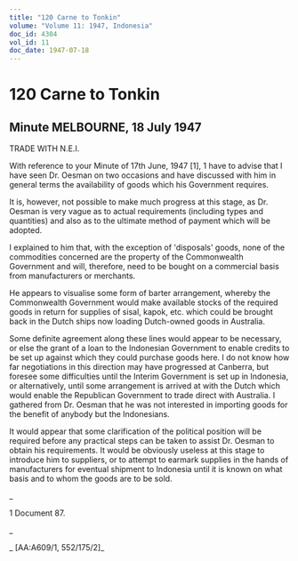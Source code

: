 ```yaml
---
title: "120 Carne to Tonkin"
volume: "Volume 11: 1947, Indonesia"
doc_id: 4304
vol_id: 11
doc_date: 1947-07-18
---
```


# 120 Carne to Tonkin

## Minute MELBOURNE, 18 July 1947

TRADE WITH N.E.I.

With reference to your Minute of 17th June, 1947 [1], 1 have to advise that I have seen Dr. Oesman on two occasions and have discussed with him in general terms the availability of goods which his Government requires.

It is, however, not possible to make much progress at this stage, as Dr. Oesman is very vague as to actual requirements (including types and quantities) and also as to the ultimate method of payment which will be adopted.

I explained to him that, with the exception of 'disposals' goods, none of the commodities concerned are the property of the Commonwealth Government and will, therefore, need to be bought on a commercial basis from manufacturers or merchants.

He appears to visualise some form of barter arrangement, whereby the Commonwealth Government would make available stocks of the required goods in return for supplies of sisal, kapok, etc. which could be brought back in the Dutch ships now loading Dutch-owned goods in Australia.

Some definite agreement along these lines would appear to be necessary, or else the grant of a loan to the Indonesian Government to enable credits to be set up against which they could purchase goods here. I do not know how far negotiations in this direction may have progressed at Canberra, but foresee some difficulties until the Interim Government is set up in Indonesia, or alternatively, until some arrangement is arrived at with the Dutch which would enable the Republican Government to trade direct with Australia. I gathered from Dr. Oesman that he was not interested in importing goods for the benefit of anybody but the Indonesians.

It would appear that some clarification of the political position will be required before any practical steps can be taken to assist Dr. Oesman to obtain his requirements. It would be obviously useless at this stage to introduce him to suppliers, or to attempt to earmark supplies in the hands of manufacturers for eventual shipment to Indonesia until it is known on what basis and to whom the goods are to be sold.

_

1 Document 87.

_

_ [AA:A609/1, 552/175/2]_

